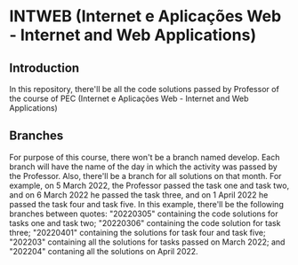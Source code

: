 # INTWEB (Internet e Aplicações Web - Internet and Web Applications)

## Introduction
In this repository, there'll be all the code solutions passed by Professor of the course of PEC (Internet e Aplicações Web - Internet and Web Applications)

## Branches
For purpose of this course, there won't be a branch named develop. Each branch will have the name of the day in which the activity was passed by the Professor. Also, there'll be a branch for all solutions on that month. For example, on 5 March 2022, the Professor passed the task one and task two, and on 6 March 2022 he passed the task three, and on 1 April 2022 he passed the task four and task five. In this example, there'll be the following branches between quotes: "20220305" containing the code solutions for tasks one and task two; "20220306" containing the code solution for task three; "20220401" containing the solutions for task four and task five; "202203" containing all the solutions for tasks passed on March 2022; and "202204" contaning all the solutions on April 2022.
